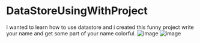 # DataStoreUsingWithProject
I wanted to learn how to use datastore and i created this funny project write your name and get some part of your name colorful.
![image](https://user-images.githubusercontent.com/73062239/120823239-e9cca500-c55f-11eb-9d36-5df055d4e7dd.png)
![image](https://user-images.githubusercontent.com/73062239/120823275-f3560d00-c55f-11eb-8960-dbcee7e03397.png)

